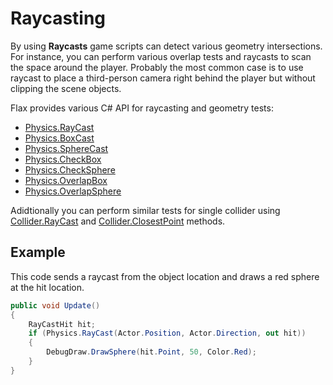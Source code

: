 # Raycasting

By using **Raycasts** game scripts can detect various geometry intersections. For instance, you can perform various overlap tests and raycasts to scan the space around the player. Probably the most common case is to use raycast to place a third-person camera right behind the player but without clipping the scene objects.

Flax provides various C# API for raycasting and geometry tests:
* [Physics.RayCast](https://docs.flaxengine.com/api/FlaxEngine.Physics.html#FlaxEngine_Physics_RayCast_FlaxEngine_Vector3_FlaxEngine_Vector3_FlaxEngine_RayCastHit__System_Single_System_Int32_System_Boolean_)
* [Physics.BoxCast](https://docs.flaxengine.com/api/FlaxEngine.Physics.html#FlaxEngine_Physics_BoxCast_FlaxEngine_Vector3_FlaxEngine_Vector3_FlaxEngine_Vector3_FlaxEngine_Quaternion_System_Single_System_Int32_System_Boolean_)
* [Physics.SphereCast](https://docs.flaxengine.com/api/FlaxEngine.Physics.html#FlaxEngine_Physics_SphereCast_FlaxEngine_Vector3_System_Single_FlaxEngine_Vector3_FlaxEngine_RayCastHit__System_Single_System_Int32_System_Boolean_)
* [Physics.CheckBox](https://docs.flaxengine.com/api/FlaxEngine.Physics.html#FlaxEngine_Physics_CheckBox_FlaxEngine_Vector3_FlaxEngine_Vector3_FlaxEngine_Quaternion_System_Int32_System_Boolean_)
* [Physics.CheckSphere](https://docs.flaxengine.com/api/FlaxEngine.Physics.html#FlaxEngine_Physics_CheckSphere_FlaxEngine_Vector3_System_Single_System_Int32_System_Boolean_)
* [Physics.OverlapBox](https://docs.flaxengine.com/api/FlaxEngine.Physics.html#FlaxEngine_Physics_OverlapBox_FlaxEngine_Vector3_FlaxEngine_Vector3_FlaxEngine_Quaternion_System_Int32_System_Boolean_)
* [Physics.OverlapSphere](https://docs.flaxengine.com/api/FlaxEngine.Physics.html#FlaxEngine_Physics_OverlapSphere_FlaxEngine_Vector3_System_Single_System_Int32_System_Boolean_)

Adidtionally you can perform similar tests for single collider using [Collider.RayCast](https://docs.flaxengine.com/api/FlaxEngine.Collider.html#FlaxEngine_Collider_RayCast_FlaxEngine_Vector3_FlaxEngine_Vector3_FlaxEngine_RayCastHit__System_Single_) and [Collider.ClosestPoint](https://docs.flaxengine.com/api/FlaxEngine.Collider.html#FlaxEngine_Collider_ClosestPoint_FlaxEngine_Vector3_) methods.

## Example

This code sends a raycast from the object location and draws a red sphere at the hit location.

```cs
public void Update()
{
    RayCastHit hit;
    if (Physics.RayCast(Actor.Position, Actor.Direction, out hit))
    {
        DebugDraw.DrawSphere(hit.Point, 50, Color.Red);
    }
}
```
